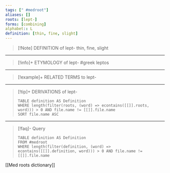 ```yaml
---
tags: [" #medroot"]
aliases: []
roots: [lept-]
forms: [combining]
alphabet:: L
definition: [thin, fine, slight]
---
```

>[!Note] DEFINITION of lept-
>thin, fine, slight
_____
>[!info]+ ETYMOLOGY of lept-
>#greek leptos
_____
>[!example]+ RELATED TERMS to lept-
>
_____
>[!tip]+ DERIVATIONS of lept-
>```dataview
>TABLE definition AS Definition 
>WHERE length(filter(roots, (word) => econtains([[]].roots, word))) > 0 AND file.name != [[]].file.name
>SORT file.name ASC
>```
___
>[!faq]- Query
>```dataview
>TABLE definition AS Definition
>FROM #medroot
>WHERE length(filter(definition, (word) => econtains([[]].definition, word))) > 0 AND file.name != [[]].file.name
>```

[[Med roots dictionary]]